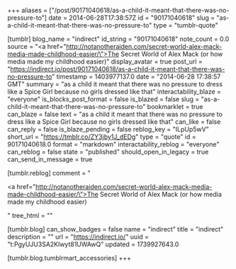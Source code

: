 +++
aliases = ["/post/90171040618/as-a-child-it-meant-that-there-was-no-pressure-to"]
date = 2014-06-28T17:38:57Z
id = "90171040618"
slug = "as-a-child-it-meant-that-there-was-no-pressure-to"
type = "tumblr-quote"

[tumblr]
blog_name = "indirect"
id_string = "90171040618"
note_count = 0.0
source = "<a href=\"http://notanotheraiden.com/secret-world-alex-mack-media-made-childhood-easier/\">The Secret World of Alex Mack (or how media made my childhood easier)</a>"
display_avatar = true
post_url = "https://indirect.io/post/90171040618/as-a-child-it-meant-that-there-was-no-pressure-to"
timestamp = 1403977137.0
date = "2014-06-28 17:38:57 GMT"
summary = "as a child it meant that there was no pressure to dress like a Spice Girl because no girls dressed like that"
interactability_blaze = "everyone"
is_blocks_post_format = false
is_blazed = false
slug = "as-a-child-it-meant-that-there-was-no-pressure-to"
bookmarklet = true
can_blaze = false
text = "as a child it meant that there was no pressure to dress like a Spice Girl because no girls dressed like that"
can_like = false
can_reply = false
is_blaze_pending = false
reblog_key = "ILpUp5wV"
short_url = "https://tmblr.co/ZY3jby1J_dEDg"
type = "quote"
id = 90171040618.0
format = "markdown"
interactability_reblog = "everyone"
can_reblog = false
state = "published"
should_open_in_legacy = true
can_send_in_message = true

[tumblr.reblog]
comment = "<p><a href=\"http://notanotheraiden.com/secret-world-alex-mack-media-made-childhood-easier/\">The Secret World of Alex Mack (or how media made my childhood easier)</a></p>"
tree_html = ""

[tumblr.blog]
can_show_badges = false
name = "indirect"
title = "indirect"
description = ""
url = "https://indirect.io/"
uuid = "t:PgyUJU3SA2Klwyt81UWAwQ"
updated = 1739927643.0

[tumblr.blog.tumblrmart_accessories]
+++
